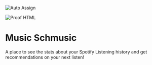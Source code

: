 ![Auto Assign](https://github.com/Music-Schmusic/demo-repository/actions/workflows/auto-assign.yml/badge.svg)

![Proof HTML](https://github.com/Music-Schmusic/demo-repository/actions/workflows/proof-html.yml/badge.svg)

# Music Schmusic
A place to see the stats about your Spotify Listening history and get recommendations on your next listen!
